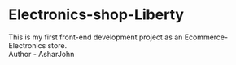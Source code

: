 # Electronics-shop-Liberty
This is my first front-end development project as an Ecommerce-Electronics store.
<br>
Author - AsharJohn
